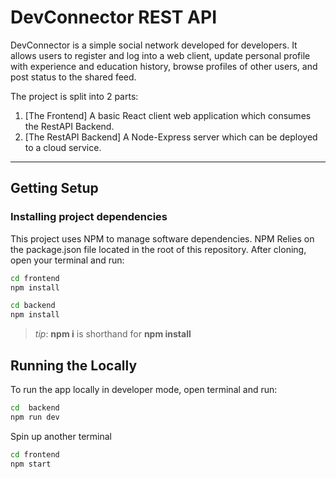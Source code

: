 # DevConnector REST API

DevConnector is a simple social network developed for developers. It allows users to register and log into a web client, update personal profile with experience and education history, browse profiles of other users, and post status to the shared feed.

The project is split into 2 parts:

1. [The Frontend]
   A basic React client web application which consumes the RestAPI Backend.
2. [The RestAPI Backend]
   A Node-Express server which can be deployed to a cloud service.

---

## Getting Setup

### Installing project dependencies

This project uses NPM to manage software dependencies. NPM Relies on the package.json file located in the root of this repository. After cloning, open your terminal and run:

```bash
cd frontend
npm install
```

```bash
cd backend
npm install
```

> _tip_: **npm i** is shorthand for **npm install**

## Running the Locally

To run the app locally in developer mode, open terminal and run:

```bash
cd  backend
npm run dev
```

Spin up another terminal

```bash
cd frontend
npm start
```
